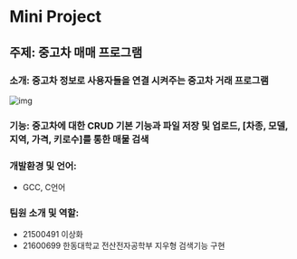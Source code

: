 # Mini Project
## 주제: 중고차 매매 프로그램
### 소개: 중고차 정보로 사용자들을 연결 시켜주는 중고차 거래 프로그램
![img](https://cdn.pixabay.com/photo/2021/12/25/19/28/pre-owned-vehicles-6893760_960_720.jpg)
### 기능: 중고차에 대한 CRUD 기본 기능과 파일 저장 및 업로드, [차종, 모델, 지역, 가격, 키로수]를 통한 매물 검색
### 개발환경 및 언어: 
- GCC, C언어
### 팀원 소개 및 역할:
- 21500491 이상화
- 21600699 한동대학교 전산전자공학부 지우형 검색기능 구현
